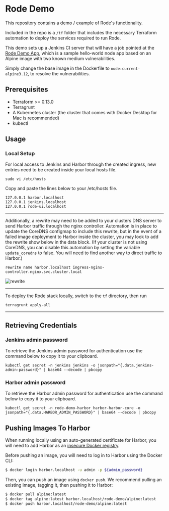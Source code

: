 # Rode Demo

This repository contains a demo / example of Rode's functionality.

Included in the repo is a `/tf` folder that includes the necessary Terraform automation to deploy the services required to run Rode.

This demo sets up a Jenkins CI server that will have a job pointed at the [Rode Demo App](https://github.com/rode/demo-app), which is a sample hello-world node app based on an Alpine image with two known medium vulnerabilities.

Simply change the base image in the Dockerfile to `node:current-alpine3.12`, to resolve the vulnerabilities.


## Prerequisites

- Terraform >= 0.13.0
- Terragrunt
- A Kubernetes cluster (the cluster that comes with Docker Desktop for Mac is recommended)
- kubectl

## Usage

### Local Setup

For local access to Jenkins and Harbor through the created ingress, new entries need to be created inside your local hosts file.
```
sudo vi /etc/hosts
```

Copy and paste the lines below to your /etc/hosts file.
```
127.0.0.1 harbor.localhost
127.0.0.1 jenkins.localhost
127.0.0.1 rode-ui.localhost
```
---
Additionally, a rewrite may need to be added to your clusters DNS server to send Harbor traffic through the nginx controller. Automation is in place to update the CoreDNS configmap to include this rewrite, but in the event of a failed image deployment to Harbor inside the cluster, you may look to add the rewrite show below in the data block. (If your cluster is
not using CoreDNS, you can disable this automation by setting the variable `update_coredns`
to false. You will need to find another way to direct traffic to Harbor.)

```
rewrite name harbor.localhost ingress-nginx-controller.nginx.svc.cluster.local
```

![rewrite](img/rewrite.png)

---

To deploy the Rode stack locally, switch to the `tf` directory, then run

```
terragrunt apply-all
```

---

## Retrieving Credentials

### Jenkins admin password

To retrieve the Jenkins admin password for authentication use the command below to copy it to your clipboard.

```
kubectl get secret -n jenkins jenkins -o jsonpath="{.data.jenkins-admin-password}" | base64 --decode | pbcopy
```

### Harbor admin password

To retrieve the Harbor admin password for authentication use the command below to copy it to your clipboard.

```
kubectl get secret -n rode-demo-harbor harbor-harbor-core -o jsonpath="{.data.HARBOR_ADMIN_PASSWORD}" | base64 --decode | pbcopy
```

## Pushing Images To Harbor

When running locally using an auto-generated certificate for Harbor, you will need to add Harbor as an [insecure Docker registry](https://docs.docker.com/registry/insecure/).

Before pushing an image, you will need to log in to Harbor using the Docker CLI:
```bash
$ docker login harbor.localhost -u admin -p ${admin_password}
```

Then, you can push an image using `docker push`. We recommend pulling an existing image, tagging it, then pushing it to Harbor:
```bash
$ docker pull alpine:latest
$ docker tag alpine:latest harbor.localhost/rode-demo/alpine:latest
$ docker push harbor.localhost/rode-demo/alpine:latest
```
